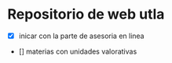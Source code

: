 # Repositorio de web utla

-   [x] inicar con la parte de asesoria en linea
-   [] materias con unidades valorativas

<!--
Mostrar el ultimo sql query ejecutado
DB::enableQueryLog();
dd(DB::getQueryLog());

para mostrar en consola
$output = new \Symfony\Component\Console\Output\ConsoleOutput();
 -->